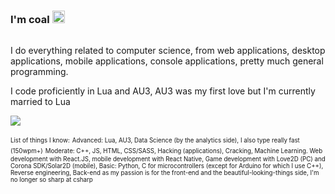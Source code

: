 ### I'm coal <img src="https://cdn.discordapp.com/emojis/606803430408716288.png?v=1" width="20" height="20" />
<img src="https://via.placeholder.com/15/0000ff/000000?text=+" width="600" height="1" />

I do everything related to computer science, from web applications, desktop applications, mobile applications, console applications, pretty much general programming.

I code proficiently in Lua and AU3, AU3 was my first love but I'm currently married to Lua



![](https://github-readme-stats.vercel.app/api/top-langs/?username=coalio&layout=compact)

<sub><sup>List of things I know:</sub></sup>
<sub><sup>Advanced: Lua, AU3, Data Science (by the analytics side), I also type really fast (150wpm+)</sub></sup>
<sub><sup>Moderate: C++, JS, HTML, CSS/SASS, Hacking (applications), Cracking, Machine Learning. Web development with React.JS, mobile development with React Native, Game development with Love2D (PC) and Corona SDK/Solar2D (mobile), </sub></sup>
<sub><sup>Basic: Python, C for microcontrollers (except for Arduino for which I use C++), Reverse engineering, Back-end as my passion is for the front-end and the beautiful-looking-things side, I'm no longer so sharp at csharp</sub></sup>
